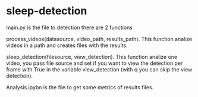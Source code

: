# sleep-detection

main.py is the file to detection
there are 2 functions

process_videos(datasource, video_path, results_path). This function analize videos in a path and creates files with the results.

sleep_detection(filesource, view_detection). This function analize one video, you pass file source and set if you want to view the detection per frame with True in the variable view_detection (with q you can skip the view detection).

Analysis.ipybn is the file to get some metrics of results files.
